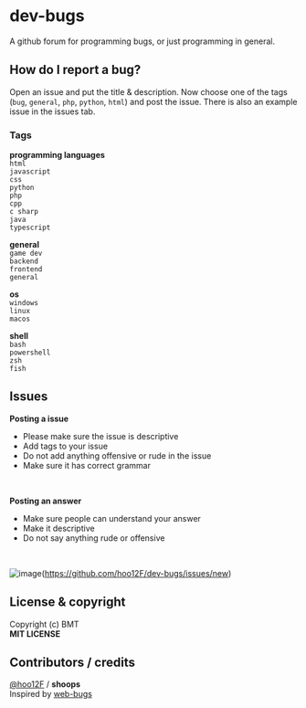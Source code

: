 # dev-bugs
A github forum for programming bugs, or just programming in general.

## How do I report a bug?
Open an issue and put the title & description. Now choose one of the tags (`bug`, `general`, `php`, `python`, `html`) and post the issue. There is also an example issue in the issues tab.

### Tags
**programming languages**
<br>
`html`
<br>
`javascript`
<br>
`css`
<br>
`python`
<br>
`php`
<br>
`cpp`
<br>
`c sharp`
<br>
`java`
<br>
`typescript`
<br>

**general**
<br>
`game dev`
<br>
`backend`
<br>
`frontend`
<br>
`general`
<br>

**os**
<br>
`windows`
<br>
`linux`
<br>
`macos`

**shell**
<br>
`bash`
<br>
`powershell`
<br>
`zsh`
<br>
`fish`

## Issues
**Posting a  issue**
 - Please make sure the issue is descriptive
 - Add tags to your issue
 - Do not add anything offensive or rude in the issue
 - Make sure it has correct grammar
 <br>
 
 **Posting an answer**
- Make sure people can understand your answer
- Make it descriptive
- Do not say anything rude or offensive
<br>

![image](https://user-images.githubusercontent.com/96026994/164914520-58ffb509-ad4d-4f17-ab93-a553c6829ebb.png)(https://github.com/hoo12F/dev-bugs/issues/new)

## License & copyright
Copyright (c) BMT
<br>
**MIT LICENSE**

## Contributors / credits
[@hoo12F](https://github.com/hoo12F) / **shoops**
<br>
Inspired by [web-bugs](https://github.com/webcompat/web-bugs)
